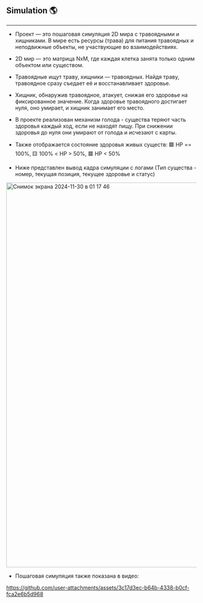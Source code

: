 ##  Simulation 🌎
---

 - Проект — это пошаговая симуляция 2D мира с травоядными и хищниками. В мире есть ресурсы (трава) для питания травоядных и неподвижные объекты, не участвующие во взаимодействиях.
 - 2D мир — это матрица NxM, где каждая клетка занята только одним объектом или существом.
 - Травоядные ищут траву, хищники — травоядных. Найдя траву, травоядное сразу съедает её и восстанавливает здоровье.
 - Хищник, обнаружив травоядное, атакует, снижая его здоровье на фиксированное значение. Когда здоровье травоядного достигает нуля, оно умирает, и хищник занимает его место.
 - В проекте реализован механизм голода - существа теряют часть здоровья каждый ход, если не находят пищу. При снижении здоровья до нуля они умирают от голода и исчезают с карты.
 - Также отображается состояние здоровья живых существ: 🟩 НР == 100%, 🟨 100% < HP > 50%, 🟥 HP < 50%

 - Ниже представлен вывод кадра симуляции с логами (Тип существа - номер, текущая позиция, текущее здоровье и статус)
<img width="1017" alt="Снимок экрана 2024-11-30 в 01 17 46" src="https://github.com/user-attachments/assets/85e9a9f5-2616-415a-9dcf-c475947ccff8">

- Пошаговая симуляция также показана в видео:

https://github.com/user-attachments/assets/3c17d3ec-b64b-4338-b0cf-fca2e6b5d968


